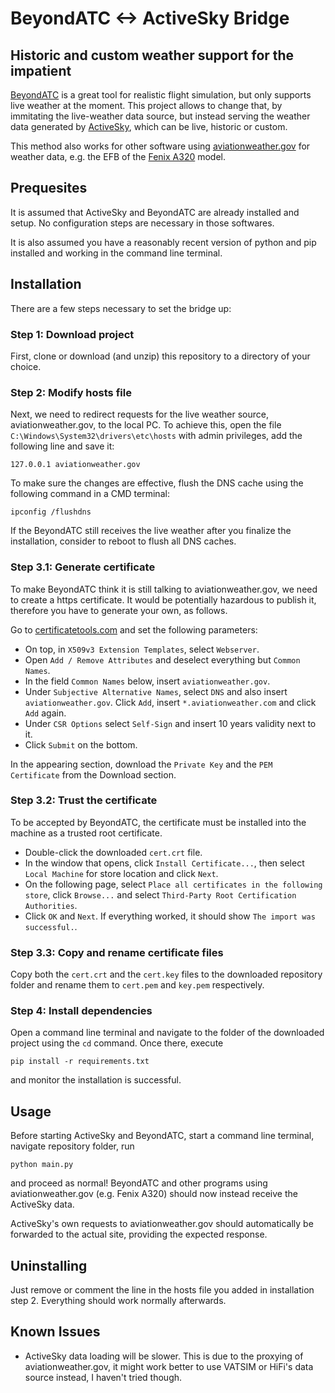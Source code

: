 # BeyondATC <-> ActiveSky Bridge
## Historic and custom weather support for the impatient

[BeyondATC](https://www.beyondatc.net) is a great tool for realistic flight simulation, but only supports live weather at the moment. This project allows to change that, by immitating the live-weather data source, but instead serving the weather data generated by [ActiveSky](https://hifisimtech.com), which can be live, historic or custom.

This method also works for other software using [aviationweather.gov](https://aviationweather.gov) for weather data, e.g. the EFB of the [Fenix A320](https://fenixsim.com) model.

## Prequesites

It is assumed that ActiveSky and BeyondATC are already installed and setup. No configuration steps are necessary in those softwares.

It is also assumed you have a reasonably recent version of python and pip installed and working in the command line terminal.

## Installation

There are a few steps necessary to set the bridge up:

### Step 1: Download project

First, clone or download (and unzip) this repository to a directory of your choice.

### Step 2: Modify hosts file

Next, we need to redirect requests for the live weather source, aviationweather.gov, to the local PC. To achieve this, open the file `C:\Windows\System32\drivers\etc\hosts` with admin privileges, add the following line and save it:

```
127.0.0.1 aviationweather.gov
```

To make sure the changes are effective, flush the DNS cache using the following command in a CMD terminal:
```
ipconfig /flushdns
```

If the BeyondATC still receives the live weather after you finalize the installation, consider to reboot to flush all DNS caches.

### Step 3.1: Generate certificate

To make BeyondATC think it is still talking to aviationweather.gov, we need to create a https certificate. It would be potentially hazardous to publish it, therefore you have to generate your own, as follows.

Go to [certificatetools.com](https://certificatetools.com) and set the following parameters:
- On top, in `X509v3 Extension Templates`, select `Webserver`.
- Open `Add / Remove Attributes` and deselect everything but `Common Names`.
- In the field `Common Names` below, insert `aviationweather.gov`.
- Under `Subjective Alternative Names`, select `DNS` and also insert `aviationweather.gov`. Click `Add`, insert `*.aviationweather.com` and click `Add` again.
- Under `CSR Options` select `Self-Sign` and insert 10 years validity next to it.
- Click `Submit` on the bottom.

In the appearing section, download the `Private Key` and the `PEM Certificate` from the Download section.

### Step 3.2: Trust the certificate

To be accepted by BeyondATC, the certificate must be installed into the machine as a trusted root certificate.

- Double-click the downloaded ```cert.crt``` file.
- In the window that opens, click `Install Certificate...`, then select `Local Machine` for store location and click `Next`. 
- On the following page, select `Place all certificates in the following store`, click `Browse...` and select `Third-Party Root Certification Authorities`. 
- Click `OK` and `Next`. If everything worked, it should show `The import was successful.`.

### Step 3.3: Copy and rename certificate files

Copy both the `cert.crt` and the `cert.key` files to the downloaded repository folder and rename them to `cert.pem` and `key.pem` respectively.

### Step 4: Install dependencies

Open a command line terminal and navigate to the folder of the downloaded project using the `cd` command. Once there, execute 
```
pip install -r requirements.txt
``` 
and monitor the installation is successful.

## Usage

Before starting ActiveSky and BeyondATC, start a command line terminal, navigate repository folder, run 
```
python main.py
```
and proceed as normal! BeyondATC and other programs using aviationweather.gov (e.g. Fenix A320) should now instead receive the ActiveSky data. 

ActiveSky's own requests to aviationweather.gov should automatically be forwarded to the actual site, providing the expected response.

## Uninstalling

Just remove or comment the line in the hosts file you added in installation step 2. Everything should work normally afterwards.

## Known Issues

- ActiveSky data loading will be slower. This is due to the proxying of aviationweather.gov, it might work better to use VATSIM or HiFi's data source instead, I haven't tried though.
